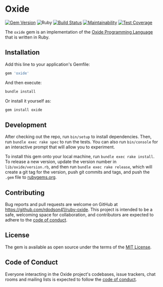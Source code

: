 # Oxide

[![Gem Version](https://badge.fury.io/rb/oxide.svg)](https://badge.fury.io/rb/oxide)
![Ruby](https://github.com/rdodson41/ruby-oxide/workflows/Ruby/badge.svg)
[![Build Status](https://travis-ci.org/rdodson41/ruby-oxide.svg?branch=master)](https://travis-ci.org/rdodson41/ruby-oxide)
[![Maintainability](https://api.codeclimate.com/v1/badges/021f4ab2eb6f6f4473b5/maintainability)](https://codeclimate.com/github/rdodson41/ruby-oxide/maintainability)
[![Test Coverage](https://api.codeclimate.com/v1/badges/021f4ab2eb6f6f4473b5/test_coverage)](https://codeclimate.com/github/rdodson41/ruby-oxide/test_coverage)

The `oxide` gem is an implementation of the
[Oxide Programming Language](https://github.com/rdodson41/ruby-oxide) that is
written in Ruby.

## Installation

Add this line to your application's Gemfile:

```ruby
gem 'oxide'
```

And then execute:

```bash
bundle install
```

Or install it yourself as:

```bash
gem install oxide
```

## Development

After checking out the repo, run `bin/setup` to install dependencies. Then, run
`bundle exec rake spec` to run the tests. You can also run `bin/console` for an
interactive prompt that will allow you to experiment.

To install this gem onto your local machine, run `bundle exec rake install`. To
release a new version, update the version number in `lib/oxide/version.rb`, and
then run `bundle exec rake release`, which will create a git tag for the
version, push git commits and tags, and push the `.gem` file to
[rubygems.org](https://rubygems.org).

## Contributing

Bug reports and pull requests are welcome on GitHub at
<https://github.com/rdodson41/ruby-oxide>. This project is intended to be a
safe, welcoming space for collaboration, and contributors are expected to adhere
to the
[code of conduct](https://github.com/rdodson41/ruby-oxide/blob/master/CODE_OF_CONDUCT.md).

## License

The gem is available as open source under the terms of the
[MIT License](https://opensource.org/licenses/MIT).

## Code of Conduct

Everyone interacting in the Oxide project's codebases, issue trackers, chat
rooms and mailing lists is expected to follow the
[code of conduct](https://github.com/rdodson41/ruby-oxide/blob/master/CODE_OF_CONDUCT.md).

